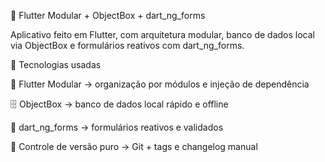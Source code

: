 📱 Flutter Modular + ObjectBox + dart_ng_forms

Aplicativo feito em Flutter, com arquitetura modular, banco de dados local via ObjectBox e formulários reativos com dart_ng_forms.

🚀 Tecnologias usadas

🧩 Flutter Modular → organização por módulos e injeção de dependência

🗄️ ObjectBox → banco de dados local rápido e offline

📝 dart_ng_forms → formulários reativos e validados

🧭 Controle de versão puro → Git + tags e changelog manual
